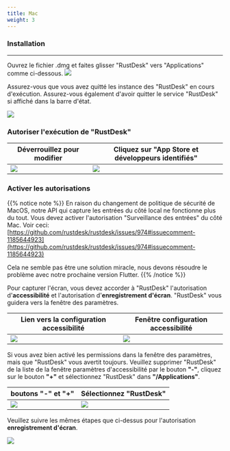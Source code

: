 ```yaml
---
title: Mac 
weight: 3
---
```


### Installation
------

Ouvrez le fichier .dmg et faites glisser "RustDesk" vers "Applications" comme ci-dessous.
![](/docs/en/client/mac/images/dmg.png)

Assurez-vous que vous avez quitté les instance des "RustDesk" en cours d'exécution. Assurez-vous également d'avoir quitter le service "RustDesk" si affiché dans la barre d'état.

![](/docs/en/client/mac/images/tray.png)

### Autoriser l'exécution de "RustDesk"

| Déverrouillez pour modifier | Cliquez sur "App Store et développeurs identifiés" |
| ---- | ---- |
|![](/docs/en/client/mac/images/allow2.png)|![](/docs/en/client/mac/images/allow.png)|

### Activer les autorisations

{{% notice note %}}
En raison du changement de politique de sécurité de MacOS, notre API qui capture les entrées du côté local ne fonctionne plus du tout. Vous devez activer l'autorisation "Surveillance des entrées" du côté Mac.
Voir ceci: [https://github.com/rustdesk/rustdesk/issues/974#issuecomment-1185644923](https://github.com/rustdesk/rustdesk/issues/974#issuecomment-1185644923)

Cela ne semble pas être une solution miracle, nous devons résoudre le problème avec notre prochaine version Flutter.
{{% /notice %}}

Pour capturer l'écran, vous devez accorder à "RustDesk" l'autorisation d'**accessibilité** et l'autorisation d'**enregistrement d'écran**. "RustDesk" vous guidera vers la fenêtre des paramètres.

| Lien vers la configuration accessibilité | Fenêtre configuration accessibilité |
| ---- | ---- |
|![](/docs/en/client/mac/images/acc.png)|![](/docs/en/client/mac/images/acc3.png?v2)|

Si vous avez bien activé les permissions dans la fenêtre des paramètres, mais que "RustDesk" vous avertit toujours. Veuillez supprimer "RustDesk" de la liste de la fenêtre paramètres d'accessibilité par le bouton **"-"**, cliquez sur le bouton **"+"** et sélectionnez "RustDesk" dans **"/Applications"**.

| boutons "-" et  "+" | Sélectionnez "RustDesk"  |
| ---- | ---- |
|![](/docs/en/client/mac/images/acc2.png)|![](/docs/en/client/mac/images/add.png?v2)|

Veuillez suivre les mêmes étapes que ci-dessus pour l'autorisation **enregistrement d'écran**.

![](/docs/en/client/mac/images/screen.png?v2)
